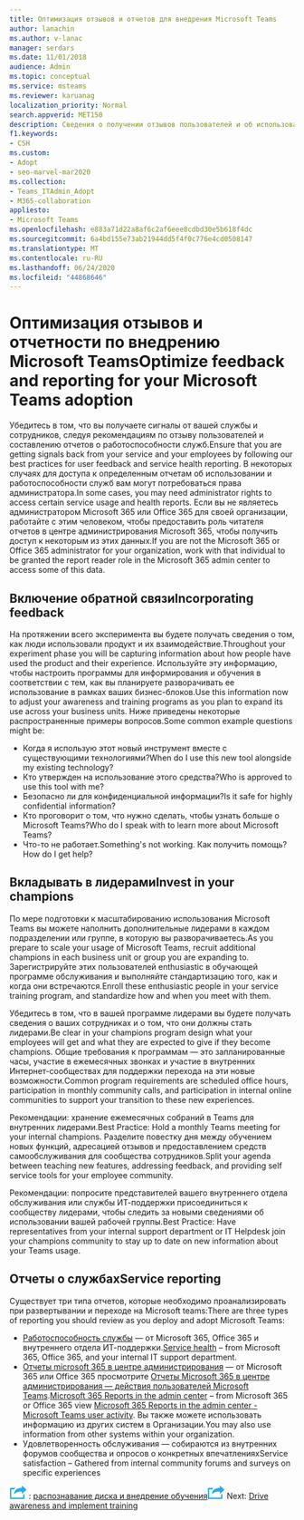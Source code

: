 ```yaml
---
title: Оптимизация отзывов и отчетов для внедрения Microsoft Teams
author: lanachin
ms.author: v-lanac
manager: serdars
ms.date: 11/01/2018
audience: Admin
ms.topic: conceptual
ms.service: msteams
ms.reviewer: karuanag
localization_priority: Normal
search.appverid: MET150
description: Сведения о получении отзывов пользователей и об использовании отчетов о работоспособности служб в ходе принятия команд.
f1.keywords:
- CSH
ms.custom:
- Adopt
- seo-marvel-mar2020
ms.collection:
- Teams_ITAdmin_Adopt
- M365-collaboration
appliesto:
- Microsoft Teams
ms.openlocfilehash: e883a71d22a8af6c2af6eee8cdbd30e5b618f4dc
ms.sourcegitcommit: 6a4bd155e73ab21944dd5f4f0c776e4cd0508147
ms.translationtype: MT
ms.contentlocale: ru-RU
ms.lasthandoff: 06/24/2020
ms.locfileid: "44868646"
---
```

# <a name="optimize-feedback-and-reporting-for-your-microsoft-teams-adoption"></a><span data-ttu-id="8e0d3-103">Оптимизация отзывов и отчетности по внедрению Microsoft Teams</span><span class="sxs-lookup"><span data-stu-id="8e0d3-103">Optimize feedback and reporting for your Microsoft Teams adoption</span></span>

<span data-ttu-id="8e0d3-104">Убедитесь в том, что вы получаете сигналы от вашей службы и сотрудников, следуя рекомендациям по отзыву пользователей и составлению отчетов о работоспособности служб.</span><span class="sxs-lookup"><span data-stu-id="8e0d3-104">Ensure that you are getting signals back from your service and your employees by following our best practices for user feedback and service health reporting.</span></span>  <span data-ttu-id="8e0d3-105">В некоторых случаях для доступа к определенным отчетам об использовании и работоспособности служб вам могут потребоваться права администратора.</span><span class="sxs-lookup"><span data-stu-id="8e0d3-105">In some cases, you may need administrator rights to access certain service usage and health reports.</span></span> <span data-ttu-id="8e0d3-106">Если вы не являетесь администратором Microsoft 365 или Office 365 для своей организации, работайте с этим человеком, чтобы предоставить роль читателя отчетов в центре администрирования Microsoft 365, чтобы получить доступ к некоторым из этих данных.</span><span class="sxs-lookup"><span data-stu-id="8e0d3-106">If you are not the Microsoft 365 or Office 365 administrator for your organization, work with that individual to be granted the report reader role in the Microsoft 365 admin center to access some of this data.</span></span>

## <a name="incorporating-feedback"></a><span data-ttu-id="8e0d3-107">Включение обратной связи</span><span class="sxs-lookup"><span data-stu-id="8e0d3-107">Incorporating feedback</span></span> 

<span data-ttu-id="8e0d3-108">На протяжении всего эксперимента вы будете получать сведения о том, как люди использовали продукт и их взаимодействие.</span><span class="sxs-lookup"><span data-stu-id="8e0d3-108">Throughout your experiment phase you will be capturing information about how people have used the product and their experience.</span></span> <span data-ttu-id="8e0d3-109">Используйте эту информацию, чтобы настроить программы для информирования и обучения в соответствии с тем, как вы планируете разворачивать ее использование в рамках ваших бизнес-блоков.</span><span class="sxs-lookup"><span data-stu-id="8e0d3-109">Use this information now to adjust your awareness and training programs as you plan to expand its use across your business units.</span></span> <span data-ttu-id="8e0d3-110">Ниже приведены некоторые распространенные примеры вопросов.</span><span class="sxs-lookup"><span data-stu-id="8e0d3-110">Some common example questions might be:</span></span>

- <span data-ttu-id="8e0d3-111">Когда я использую этот новый инструмент вместе с существующими технологиями?</span><span class="sxs-lookup"><span data-stu-id="8e0d3-111">When do I use this new tool alongside my existing technology?</span></span>
- <span data-ttu-id="8e0d3-112">Кто утвержден на использование этого средства?</span><span class="sxs-lookup"><span data-stu-id="8e0d3-112">Who is approved to use this tool with me?</span></span>
- <span data-ttu-id="8e0d3-113">Безопасно ли для конфиденциальной информации?</span><span class="sxs-lookup"><span data-stu-id="8e0d3-113">Is it safe for highly confidential information?</span></span> 
- <span data-ttu-id="8e0d3-114">Кто проговорит о том, что нужно сделать, чтобы узнать больше о Microsoft Teams?</span><span class="sxs-lookup"><span data-stu-id="8e0d3-114">Who do I speak with to learn more about Microsoft Teams?</span></span>
- <span data-ttu-id="8e0d3-115">Что-то не работает.</span><span class="sxs-lookup"><span data-stu-id="8e0d3-115">Something's not working.</span></span> <span data-ttu-id="8e0d3-116">Как получить помощь?</span><span class="sxs-lookup"><span data-stu-id="8e0d3-116">How do I get help?</span></span>

## <a name="invest-in-your-champions"></a><span data-ttu-id="8e0d3-117">Вкладывать в лидерами</span><span class="sxs-lookup"><span data-stu-id="8e0d3-117">Invest in your champions</span></span>

<span data-ttu-id="8e0d3-118">По мере подготовки к масштабированию использования Microsoft Teams вы можете наполнить дополнительные лидерами в каждом подразделении или группе, в которую вы разворачиваетесь.</span><span class="sxs-lookup"><span data-stu-id="8e0d3-118">As you prepare to scale your usage of Microsoft Teams, recruit additional champions in each business unit or group you are expanding to.</span></span> <span data-ttu-id="8e0d3-119">Зарегистрируйте этих пользователей enthusiastic в обучающей программе обслуживания и выполняйте стандартизацию того, как и когда они встречаются.</span><span class="sxs-lookup"><span data-stu-id="8e0d3-119">Enroll these enthusiastic people in your service training program, and standardize how and when you meet with them.</span></span>
 
<span data-ttu-id="8e0d3-120">Убедитесь в том, что в вашей программе лидерами вы будете получать сведения о ваших сотрудниках и о том, что они должны стать лидерами.</span><span class="sxs-lookup"><span data-stu-id="8e0d3-120">Be clear in your champions program design what your employees will get and what they are expected to give if they become champions.</span></span> <span data-ttu-id="8e0d3-121">Общие требования к программам — это запланированные часы, участие в ежемесячных звонках и участие в внутренних Интернет-сообществах для поддержки перехода на эти новые возможности.</span><span class="sxs-lookup"><span data-stu-id="8e0d3-121">Common program requirements are scheduled office hours, participation in monthly community calls, and participation in internal online communities to support your transition to these new experiences.</span></span>  

<span data-ttu-id="8e0d3-122">Рекомендации: хранение ежемесячных собраний в Teams для внутренних лидерами.</span><span class="sxs-lookup"><span data-stu-id="8e0d3-122">Best Practice: Hold a monthly Teams meeting for your internal champions.</span></span> <span data-ttu-id="8e0d3-123">Разделите повестку дня между обучением новых функций, адресацией отзывов и предоставлением средств самообслуживания для сообщества сотрудников.</span><span class="sxs-lookup"><span data-stu-id="8e0d3-123">Split your agenda between teaching new features, addressing feedback, and providing self service tools for your employee community.</span></span>

<span data-ttu-id="8e0d3-124">Рекомендации: попросите представителей вашего внутреннего отдела обслуживания или службы ИТ-поддержки присоединиться к сообществу лидерами, чтобы следить за новыми сведениями об использовании вашей рабочей группы.</span><span class="sxs-lookup"><span data-stu-id="8e0d3-124">Best Practice: Have representatives from your internal support department or IT Helpdesk join your champions community to stay up to date on new information about your Teams usage.</span></span> 

## <a name="service-reporting"></a><span data-ttu-id="8e0d3-125">Отчеты о службах</span><span class="sxs-lookup"><span data-stu-id="8e0d3-125">Service reporting</span></span>

<span data-ttu-id="8e0d3-126">Существует три типа отчетов, которые необходимо проанализировать при развертывании и переходе на Microsoft teams:</span><span class="sxs-lookup"><span data-stu-id="8e0d3-126">There are three types of reporting you should review as you deploy and adopt Microsoft Teams:</span></span>

- <span data-ttu-id="8e0d3-127">[Работоспособность службы](https://status.office365.com/) — от Microsoft 365, Office 365 и внутреннего отдела ИТ-поддержки.</span><span class="sxs-lookup"><span data-stu-id="8e0d3-127">[Service health](https://status.office365.com/) – from Microsoft 365, Office 365, and your internal IT support department.</span></span>
- <span data-ttu-id="8e0d3-128">[Отчеты microsoft 365 в центре администрирования](https://docs.microsoft.com/microsoft-365/admin/activity-reports/activity-reports) — от Microsoft 365 или Office 365 просмотрите [Отчеты Microsoft 365 в центре администрирования — действия пользователей Microsoft Teams](https://docs.microsoft.com/microsoft-365/admin/activity-reports/microsoft-teams-user-activity).</span><span class="sxs-lookup"><span data-stu-id="8e0d3-128">[Microsoft 365 Reports in the admin center](https://docs.microsoft.com/microsoft-365/admin/activity-reports/activity-reports) – from Microsoft 365 or Office 365 view [Microsoft 365 Reports in the admin center - Microsoft Teams user activity](https://docs.microsoft.com/microsoft-365/admin/activity-reports/microsoft-teams-user-activity).</span></span> <span data-ttu-id="8e0d3-129">Вы также можете использовать информацию из других систем в Организации.</span><span class="sxs-lookup"><span data-stu-id="8e0d3-129">You may also use information from other systems within your organization.</span></span>
- <span data-ttu-id="8e0d3-130">Удовлетворенность обслуживания — собираются из внутренних форумов сообщества и опросов о конкретных впечатлениях</span><span class="sxs-lookup"><span data-stu-id="8e0d3-130">Service satisfaction – Gathered from internal community forums and surveys on specific experiences</span></span>

<span data-ttu-id="8e0d3-131">![Значок, представляющий следующий шаг ](media/teams-adoption-next-icon.png) : [распознавание диска и внедрение обучения](teams-adoption-drive-awareness.md)</span><span class="sxs-lookup"><span data-stu-id="8e0d3-131">![An icon representing the next step](media/teams-adoption-next-icon.png) Next: [Drive awareness and implement training](teams-adoption-drive-awareness.md)</span></span>
